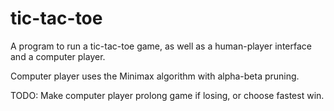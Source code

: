 # tic-tac-toe
A program to run a tic-tac-toe game, as well as a human-player interface and a computer player.

Computer player uses the Minimax algorithm with alpha-beta pruning.

TODO: 
  Make computer player prolong game if losing, or choose fastest win.
